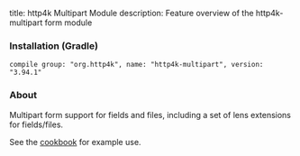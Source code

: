 title: http4k Multipart Module
description: Feature overview of the http4k-multipart form module

### Installation (Gradle)
```compile group: "org.http4k", name: "http4k-multipart", version: "3.94.1"```

### About

Multipart form support for fields and files, including a set of lens extensions for fields/files.

See the [cookbook](/cookbook/multipart_forms/) for example use.
